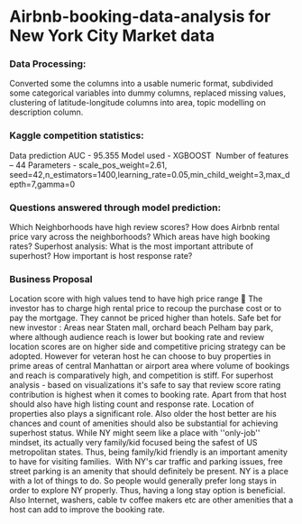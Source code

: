# Airbnb-booking-data-analysis for New York City Market data

### Data Processing:
Converted some the columns into a usable numeric format, subdivided some categorical variables into dummy columns, replaced missing values, clustering of latitude-longitude columns into area, topic modelling on description column.

### Kaggle competition statistics:
Data prediction AUC - 95.355
Model used - XGBOOST 
Number of features – 44
Parameters - scale_pos_weight=2.61, seed=42,n_estimators=1400,learning_rate=0.05,min_child_weight=3,max_depth=7,gamma=0

### Questions answered through model prediction:
Which Neighborhoods have high review scores?
How does Airbnb rental price vary across the neighborhoods?
Which areas have high booking rates?
Superhost analysis: What is the most important attribute of superhost? How important is host response rate?


### Business Proposal
Location score with high values tend to have high price range  The investor has to charge high rental price to recoup the purchase cost or to pay the mortgage. They cannot be priced higher than hotels.
Safe bet for new investor : Areas near Staten mall, orchard beach Pelham bay park, where although audience reach is lower but booking rate and review location scores are on higher side and competitive pricing strategy can be adopted.
However for veteran host he can choose to buy properties in prime areas of central Manhattan or airport area where volume of bookings and reach is comparatively high, and competition is stiff.
For superhost analysis - based on visualizations it's safe to say that review score rating contribution is highest when it comes to booking rate. Apart from that host should also have high listing count and response rate. Location of properties also plays a significant role. Also older the host better are his chances and count of amenities should also be substantial for achieving superhost status.
While NY might seem like a place with ''only-job'' mindset, its actually very family/kid focused being the safest of US metropolitan states. Thus, being family/kid friendly is an important amenity to have for visiting families. 
With NY's car traffic and parking issues, free street parking is an amenity that should definitely be present.
NY is a place with a lot of things to do. So people would generally prefer long stays in order to explore NY properly. Thus, having a long stay option is beneficial.
Also Internet, washers, cable tv coffee makers etc are other amenities that a host can add to improve the booking rate.

